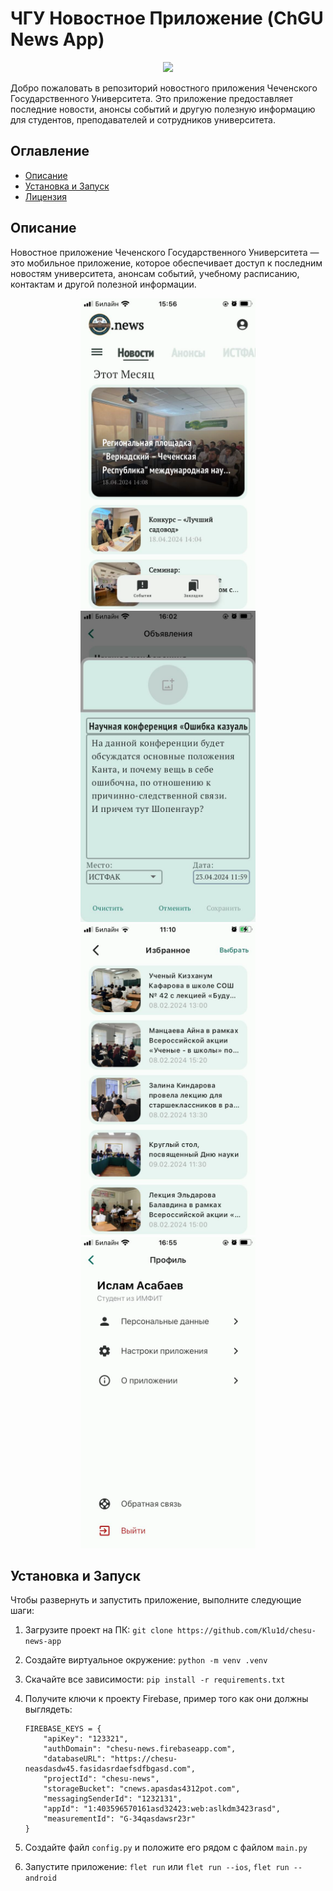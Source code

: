 # ЧГУ Новостное Приложение (ChGU News App)

<div style="text-align: center;">
  <img src="https://static.tildacdn.com/tild6230-3664-4432-b863-353833663132/__.png" width="200"/>
</div>

Добро пожаловать в репозиторий новостного приложения Чеченского Государственного Университета. Это приложение предоставляет последние новости, анонсы событий и другую полезную информацию для студентов, преподавателей и сотрудников университета.

## Оглавление
- [Описание](#описание)
- [Установка и Запуск](#установка-и-запуск)
- [Лицензия](#лицензия)

## Описание

Новостное приложение Чеченского Государственного Университета — это мобильное приложение, которое обеспечивает доступ к последним новостям университета, анонсам событий, учебному расписанию, контактам и другой полезной информации.

<div style="text-align: center;">
  <img src="assets/image1.png" width="280" style="display: inline-block;"/>
  <img src="assets/image4.png" width="280" style="display: inline-block;"/>
  <img src="assets/image2.png" width="280" style="display: inline-block;"/>
  <img src="assets/image3.png" width="280" style="display: inline-block;"/>
</div>

## Установка и Запуск

Чтобы развернуть и запустить приложение, выполните следующие шаги:

1. Загрузите проект на ПК:
   ```git clone https://github.com/Klu1d/chesu-news-app```
2. Создайте виртуальное окружение:
  ```python -m venv .venv```
3. Скачайте все зависимости:
  ```pip install -r requirements.txt```
4. Получите ключи к проекту Firebase, пример того как они должны выглядеть:
    ```
    FIREBASE_KEYS = {
        "apiKey": "123321",
        "authDomain": "chesu-news.firebaseapp.com",
        "databaseURL": "https://chesu-neasdasdw45.fasidasrdaefsdfbgasd.com",
        "projectId": "chesu-news",
        "storageBucket": "cnews.apasdas4312pot.com",
        "messagingSenderId": "1232131",
        "appId": "1:403596570161asd32423:web:aslkdm3423rasd",
        "measurementId": "G-34qasdawsr23r"
    }
5. Создайте файл ```config.py``` и положите его рядом с файлом ```main.py```

6. Запустите приложение:
  ```flet run``` или ```flet run --ios```, ```flet run --android ```


